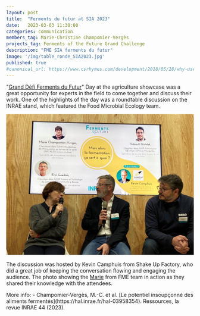 ```yaml
---
layout: post
title:  "Ferments du futur at SIA 2023"
date:   2023-03-03 11:30:00
categories: communication
members_tag: Marie-Christine Champomier-Vergès
projects_tag: Ferments of the Future Grand Challenge
description: "FME SIA ferments du futur"
image: '/img/table_ronde_SIA2023.jpg'
published: true
#canonical_url: https://www.csrhymes.com/development/2018/05/28/why-use-a-static-site-generator.html
---
```


"[Grand Défi Ferments du Futur](/projects/ferments-du-futur/)" Day at the agriculture showcase was a great opportunity for experts in the field to come together and discuss their work. One of the highlights of the day was a roundtable discussion on the INRAE stand, which featured the Food Microbial Ecology team. 

![](/img/marie_SIA_2023.jpg)


The discussion was hosted by Kevin Camphuis from Shake Up Factory, who did a great job of keeping the conversation flowing and engaging the audience. The photo showing the [Marie](/team/marie-christine-champomier-verges/) from FME team in action as they shared their knowledge with the attendees.


<div class="box has-background-primary has-text-white" markdown="1" >
More info:
- Champomier-Vergès, M.-C. et al. [Le potentiel insoupçonné des aliments fermentés](https://hal.inrae.fr/hal-03958354). Ressources, la revue INRAE 44 (2023).
</div>
